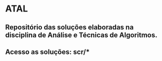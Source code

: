 # ATAL
## Repositório das soluções elaboradas na disciplina de Análise e Técnicas de Algoritmos.
## Acesso as soluções: scr/*

